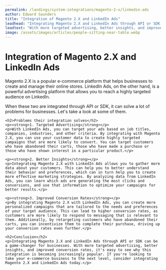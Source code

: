 ```yaml
---
permalink: /landings/system-integrations/magento-2-x/linkedin-ads
author: Edward Saunders
title: "Integration of Magento 2.X and LinkedIn Ads"
leadhead: "Integrating Magento 2.X and LinkedIn Ads through API or SDK can be a game-changer for businesses"
leadtext: "With more targeted advertising, better insights, and improved conversion rates, it's easy to see why this integration is becoming increasingly popular. If you're looking to take your e-commerce business to the next level, consider integrating Magento 2.X and LinkedIn Ads today."
image: /assets/images/articles/people-sitting-near-table.webp
---
```

<div class="arttext">	<h1>Integration of Magento 2.X and LinkedIn Ads</h1>
	<p>Magento 2.X is a popular e-commerce platform that helps businesses to create and manage their online stores. LinkedIn Ads, on the other hand, is a powerful advertising platform that allows you to reach a highly targeted audience on LinkedIn.</p>
	<p>When these two are integrated through API or SDK, it can solve a lot of problems for businesses. Let's take a look at some of them.</p>

	<h2>Problems their integration solves</h2>
	<p><strong>1. Targeted Advertising</strong></p>
	<p>With LinkedIn Ads, you can target your ads based on job titles, companies, industries, and other criteria. By integrating with Magento 2.X, you can use your customer data to create highly targeted campaigns that are more likely to convert. You can target customers who have abandoned their carts, those who have made a purchase or those who have shown interest in a particular product.</p>

	<p><strong>2. Better Insights</strong></p>
	<p>Integrating Magento 2.X with LinkedIn Ads allows you to gather more data about your customers. This can help you to better understand their behavior and preferences, which can in turn help you to create more effective marketing strategies. By analyzing data from LinkedIn Ads, you can learn which ads are generating the most clicks and conversions, and use that information to optimize your campaigns for better results.</p>

	<p><strong>3. Improved Conversion Rates</strong></p>
	<p>By integrating Magento 2.X with LinkedIn Ads, you can create more personalized campaigns that are tailored to the needs and preferences of your target audience. This can lead to higher conversion rates, as customers are more likely to respond to messaging that is relevant to them. Additionally, by retargeting customers who have abandoned their carts, you can incentivize them to complete their purchase, driving up your conversion rates even further.</p>

	<h2>Conclusion</h2>
	<p>Integrating Magento 2.X and LinkedIn Ads through API or SDK can be a game-changer for businesses. With more targeted advertising, better insights, and improved conversion rates, it's easy to see why this integration is becoming increasingly popular. If you're looking to take your e-commerce business to the next level, consider integrating Magento 2.X and LinkedIn Ads today.</p>
</div>